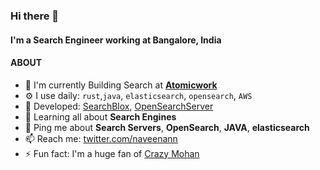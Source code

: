 ### Hi there 👋

#### I'm a Search Engineer working at Bangalore, India

#### ABOUT

- 🏢 I'm currently Building Search at **[Atomicwork](https://atomicwork.com/)**
- ⚙️ I use daily: `rust`,`java`, `elasticsearch`, `opensearch`, `AWS`
- 💅 Developed:  [SearchBlox](https://www.searchblox.com/), [OpenSearchServer](https://www.opensearchserver.com/)
- 🌱 Learning all about **Search Engines**
- 💬 Ping me about **Search Servers**, **OpenSearch**, **JAVA**, **elasticsearch**
- 📫 Reach me: [twitter.com/naveenann](https://twitter.com/naveenann)
- ⚡️ Fun fact: I'm a huge fan of [Crazy Mohan](https://www.imdb.com/name/nm1190372/)
